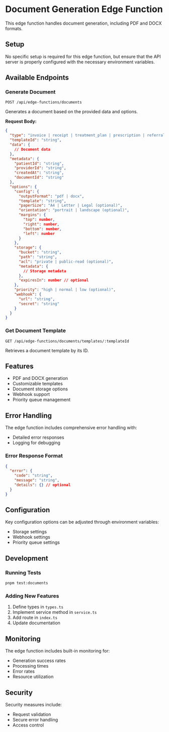 # Document Generation Edge Function

This edge function handles document generation, including PDF and DOCX formats.

## Setup

No specific setup is required for this edge function, but ensure that the API server is properly configured with the necessary environment variables.

## Available Endpoints

### Generate Document
```http
POST /api/edge-functions/documents
```
Generates a document based on the provided data and options.

**Request Body:**
```json
{
  "type": "invoice | receipt | treatment_plan | prescription | referral",
  "templateId": "string",
  "data": {
    // Document data
  },
  "metadata": {
    "patientId": "string",
    "providerId": "string",
    "createdAt": "string",
    "documentId": "string"
  },
  "options": {
    "config": {
      "outputFormat": "pdf | docx",
      "template": "string",
      "paperSize": "A4 | Letter | Legal (optional)",
      "orientation": "portrait | landscape (optional)",
      "margins": {
        "top": number,
        "right": number,
        "bottom": number,
        "left": number
      }
    },
    "storage": {
      "bucket": "string",
      "path": "string",
      "acl": "private | public-read (optional)",
      "metadata": {
        // Storage metadata
      },
      "expiresIn": number // optional
    },
    "priority": "high | normal | low (optional)",
    "webhook": {
      "url": "string",
      "secret": "string"
    }
  }
}
```

### Get Document Template
```http
GET /api/edge-functions/documents/templates/:templateId
```
Retrieves a document template by its ID.

## Features

- PDF and DOCX generation
- Customizable templates
- Document storage options
- Webhook support
- Priority queue management

## Error Handling

The edge function includes comprehensive error handling with:
- Detailed error responses
- Logging for debugging

### Error Response Format
```json
{
  "error": {
    "code": "string",
    "message": "string",
    "details": {} // optional
  }
}
```

## Configuration

Key configuration options can be adjusted through environment variables:
- Storage settings
- Webhook settings
- Priority queue settings

## Development

### Running Tests
```bash
pnpm test:documents
```

### Adding New Features
1. Define types in `types.ts`
2. Implement service method in `service.ts`
3. Add route in `index.ts`
4. Update documentation

## Monitoring

The edge function includes built-in monitoring for:
- Generation success rates
- Processing times
- Error rates
- Resource utilization

## Security

Security measures include:
- Request validation
- Secure error handling
- Access control